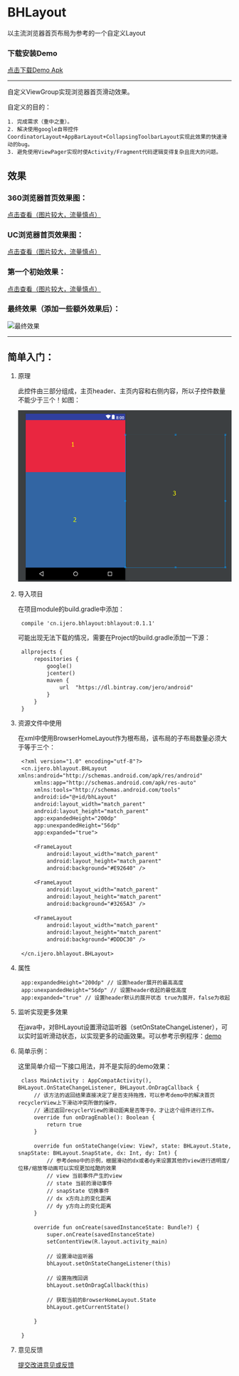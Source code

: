 # BHLayout

以主流浏览器首页布局为参考的一个自定义Layout

### 下载安装Demo

[点击下载Demo Apk](./public/apk/app-debug.apk)

-----

自定义ViewGroup实现浏览器首页滑动效果。

自定义的目的：

	1. 完成需求（重中之重）。
	2. 解决使用google自带控件CoordinatorLayout+AppBarLayout+CollapsingToolbarLayout实现此效果的快速滑动的bug。
	3. 避免使用ViewPager实现时使Activity/Fragment代码逻辑变得复杂且庞大的问题。

## 效果

### 360浏览器首页效果图：

[点击查看（图片较大，流量慎点）](./public/images/360_home.gif)

### UC浏览器首页效果图：

[点击查看（图片较大，流量慎点）](./public/images/uc_home.gif)

### 第一个初始效果：

[点击查看（图片较大，流量慎点）](./public/images/first_demo.gif)

### 最终效果（添加一些额外效果后）：

![最终效果](./public/images/last_demo.gif)

----

## 简单入门：

1. 原理

	此控件由三部分组成，主页header、主页内容和右侧内容，所以子控件数量不能少于三个！如图：

	![组成图片](./public/images/base_01.jpg)

2. 导入项目
	
	在项目module的build.gradle中添加：
	
		compile 'cn.ijero.bhlayout:bhlayout:0.1.1'
		
	可能出现无法下载的情况，需要在Project的build.gradle添加一下源：
	
        allprojects {
            repositories {
                google()
                jcenter()
                maven {
                    url  "https://dl.bintray.com/jero/android"
                }
            }
        }

3. 资源文件中使用

	在xml中使用BrowserHomeLayout作为根布局，该布局的子布局数量必须大于等于三个：
	
		<?xml version="1.0" encoding="utf-8"?>
		<cn.ijero.bhlayout.BHLayout xmlns:android="http://schemas.android.com/apk/res/android"
		    xmlns:app="http://schemas.android.com/apk/res-auto"
		    xmlns:tools="http://schemas.android.com/tools"
		    android:id="@+id/bhLayout"
		    android:layout_width="match_parent"
		    android:layout_height="match_parent"
		    app:expandedHeight="200dp"
		    app:unexpandedHeight="56dp"
		    app:expanded="true">
	
		    <FrameLayout
		        android:layout_width="match_parent"
		        android:layout_height="match_parent"
		        android:background="#E92640" />
		
		    <FrameLayout
		        android:layout_width="match_parent"
		        android:layout_height="match_parent"
		        android:background="#3265A3" />
		
		    <FrameLayout
		        android:layout_width="match_parent"
		        android:layout_height="match_parent"
		        android:background="#DDDC30" />
		
		</cn.ijero.bhlayout.BHLayout>

4. 属性

		app:expandedHeight="200dp" // 设置header展开的最高高度
	    app:unexpandedHeight="56dp" // 设置header收起的最低高度
	    app:expanded="true" // 设置header默认的展开状态 true为展开，false为收起

5. 监听实现更多效果

	在java中，对BHLayout设置滑动监听器（setOnStateChangeListener），可以实时监听滑动状态，以实现更多的动画效果。可以参考示例程序：[demo](./app)

6. 简单示例：

	这里简单介绍一下接口用法，并不是实际的demo效果：
	
		class MainActivity : AppCompatActivity(), BHLayout.OnStateChangeListener, BHLayout.OnDragCallback {
		    // 该方法的返回结果直接决定了是否支持拖拽，可以参考demo中的解决首页recyclerView上下滑动冲突所做的操作，
		    // 通过返回recyclerView的滑动距离是否等于0，才让这个组件进行工作。
		    override fun onDragEnable(): Boolean {
		        return true
		    }
		
		    override fun onStateChange(view: View?, state: BHLayout.State, snapState: BHLayout.SnapState, dx: Int, dy: Int) {
		        // 参考demo中的示例，根据滑动的dx或者dy来设置其他的view进行透明度/位移/缩放等动画可以实现更加炫酷的效果
		        // view 当前事件产生的view
		        // state 当前的滑动事件
		        // snapState 切换事件
		        // dx x方向上的变化距离
		        // dy y方向上的变化距离
		    }
		
		    override fun onCreate(savedInstanceState: Bundle?) {
		        super.onCreate(savedInstanceState)
		        setContentView(R.layout.activity_main)
		
		        // 设置滑动监听器
		        bhLayout.setOnStateChangeListener(this)
		
		        // 设置拖拽回调
		        bhLayout.setOnDragCallback(this)
		
		        // 获取当前的BrowserHomeLayout.State
		        bhLayout.getCurrentState()
		        
		    }
		
		}

7. 意见反馈

	[提交改进意见或反馈](https://github.com/ijero/browser-home-layout/issues)

